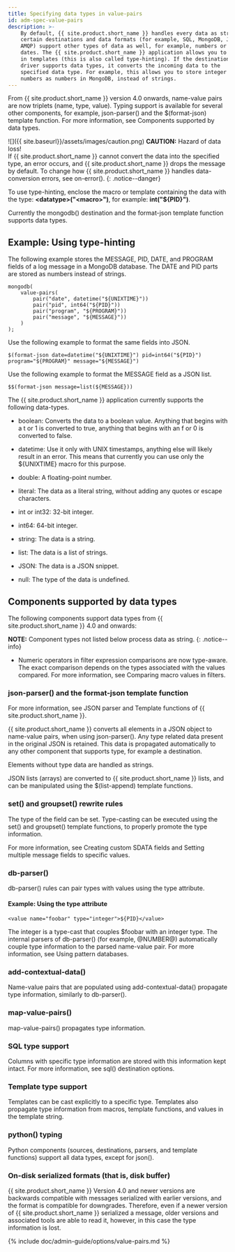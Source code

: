```yaml
---
title: Specifying data types in value-pairs
id: adm-spec-value-pairs
description: >-
    By default, {{ site.product.short_name }} handles every data as strings. However,
    certain destinations and data formats (for example, SQL, MongoDB, JSON ,
    AMQP) support other types of data as well, for example, numbers or
    dates. The {{ site.product.short_name }} application allows you to specify the data type
    in templates (this is also called type-hinting). If the destination
    driver supports data types, it converts the incoming data to the
    specified data type. For example, this allows you to store integer
    numbers as numbers in MongoDB, instead of strings.
---
```


From {{ site.product.short_name }} version 4.0 onwards, name-value pairs are now
triplets (name, type, value). Typing support is available for several
other components, for example, json-parser() and the $(format-json)
template function. For more information, see Components supported by data types.

![]({{ site.baseurl}}/assets/images/caution.png)
**CAUTION:** Hazard of data loss!  
If {{ site.product.short_name }} cannot convert the data into the specified type, an error occurs,
and {{ site.product.short_name }} drops the message by default. To change how {{ site.product.short_name }} handles
data-conversion errors, see on-error().
{: .notice--danger}

To use type-hinting, enclose the macro or template containing the data
with the type: **\<datatype\>(\"\<macro\>\")**, for example:
**int(\"${PID}\")**.

Currently the mongodb() destination and the format-json template
function supports data types.

## Example: Using type-hinting

The following example stores the MESSAGE, PID, DATE, and PROGRAM fields
of a log message in a MongoDB database. The DATE and PID parts are
stored as numbers instead of strings.  

```config
mongodb(
    value-pairs(
        pair("date", datetime("${UNIXTIME}"))
        pair("pid", int64("${PID}"))
        pair("program", "${PROGRAM}"))
        pair("message", "${MESSAGE}"))
    )
);
```

Use the following example to format the same fields into JSON.

`$(format-json date=datetime("${UNIXTIME}") pid=int64("${PID}") program="${PROGRAM}" message="${MESSAGE}")`

Use the following example to format the MESSAGE field as a JSON list.

`$$(format-json message=list(${MESSAGE}))`

The {{ site.product.short_name }} application currently supports the following data-types.

- boolean: Converts the data to a boolean value. Anything that begins
    with a t or 1 is converted to true, anything that begins with an f
    or 0 is converted to false.

- datetime: Use it only with UNIX timestamps, anything else will
    likely result in an error. This means that currently you can use
    only the ${UNIXTIME} macro for this purpose.

- double: A floating-point number.

- literal: The data as a literal string, without adding any quotes or
    escape characters.

- int or int32: 32-bit integer.

- int64: 64-bit integer.

- string: The data is a string.

- list: The data is a list of strings.

- JSON: The data is a JSON snippet.

- null: The type of the data is undefined.

## Components supported by data types

The following components support data types from {{ site.product.short_name }} 4.0 and
onwards:

**NOTE:** Component types not listed below process data as string.
{: .notice--info}

- Numeric operators in filter expression comparisons are now
    type-aware. The exact comparison depends on the types associated
    with the values compared. For more information, see Comparing macro
    values in filters.

### json-parser() and the format-json template function

For more information, see JSON parser and
Template functions of {{ site.product.short_name }}.

{{ site.product.short_name }} converts all elements in a JSON object to name-value
pairs, when using json-parser(). Any type related data present in
the original JSON is retained. This data is propagated automatically
to any other component that supports type, for example a
destination.

Elements without type data are handled as strings.

JSON lists (arrays) are converted to {{ site.product.short_name }} lists, and can be
manipulated using the $(list-append) template functions.  

### set() and groupset() rewrite rules

The type of the field can be set. Type-casting can be executed using
the set() and groupset() template functions, to properly promote the
type information.

For more information, see Creating custom SDATA fields and
Setting multiple message fields to specific values.  

### db-parser()

db-parser() rules can pair types with values using the type attribute.  

#### Example: Using the type attribute

`<value name="foobar" type="integer">${PID}</value>`

The integer is a type-cast that couples $foobar with an integer
type. The internal parsers of db-parser() (for example, @NUMBER@)
automatically couple type information to the parsed name-value
pair. For more information, see Using pattern databases.

### add-contextual-data()  

Name-value pairs that are populated using add-contextual-data() propagate type
information, similarly to db-parser().

### map-value-pairs()

map-value-pairs() propagates type information.

### SQL type support

Columns with specific type information are stored with this
information kept intact. For more information, see sql() destination options.

### Template type support

Templates can be cast explicitly to a specific type. Templates also
propagate type information from macros, template functions, and
values in the template string.

### python() typing

Python components (sources, destinations, parsers, and template
functions) support all data types, except for json().

### On-disk serialized formats (that is, disk buffer)

{{ site.product.short_name }} Version 4.0 and newer versions are backwards
compatible with messages serialized with earlier versions, and the
format is compatible for downgrades. Therefore, even if a newer
version of {{ site.product.short_name }} serialized a message, older versions and
associated tools are able to read it, however, in this case the type
information is lost.

{% include doc/admin-guide/options/value-pairs.md %}
